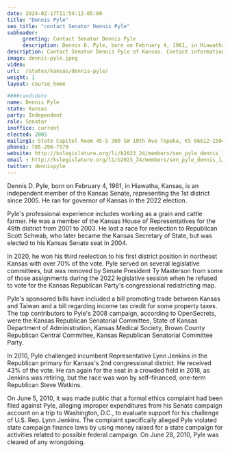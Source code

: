 ```yaml
---
date: 2024-02-17T11:54:12-05:00
title: "Dennis Pyle"
seo_title: "contact Senator Dennis Pyle"
subheader:
     greeting: Contact Senator Dennis Pyle
     description: Dennis D. Pyle, born on February 4, 1961, in Hiawatha, Kansas, is an independent member of the Kansas Senate, representing the 1st district since 2005. He ran for governor of Kansas in the 2022 election.
description: Contact Senator Dennis Pyle of Kansas. Contact information for Dennis Pyle includes email address, phone number, and mailing address.
image: dennis-pyle.jpeg
video:
url:  /states/kansas/dennis-pyle/
weight: 1
layout: course_home

####candidate
name: Dennis Pyle
state: Kansas
party: Independent
role: Senator
inoffice: current
elected: 2005
mailing1: State Capitol Room 45-S 300 SW 10th Ave Topeka, KS 66612-1504
phone1: 785-296-7379
website: http://kslegislature.org/li/b2023_24/members/sen_pyle_dennis_1/
email : http://kslegislature.org/li/b2023_24/members/sen_pyle_dennis_1/
twitter: dennispyle
---
```


Dennis D. Pyle, born on February 4, 1961, in Hiawatha, Kansas, is an independent member of the Kansas Senate, representing the 1st district since 2005. He ran for governor of Kansas in the 2022 election.

Pyle's professional experience includes working as a grain and cattle farmer. He was a member of the Kansas House of Representatives for the 49th district from 2001 to 2003. He lost a race for reelection to Republican Scott Schwab, who later became the Kansas Secretary of State, but was elected to his Kansas Senate seat in 2004.

In 2020, he won his third reelection to his first district position in northeast Kansas with over 70% of the vote. Pyle served on several legislative committees, but was removed by Senate President Ty Masterson from some of those assignments during the 2022 legislative session when he refused to vote for the Kansas Republican Party's congressional redistricting map.

Pyle's sponsored bills have included a bill promoting trade between Kansas and Taiwan and a bill regarding income tax credit for some property taxes. The top contributors to Pyle's 2008 campaign, according to OpenSecrets, were the Kansas Republican Senatorial Committee, State of Kansas Department of Administration, Kansas Medical Society, Brown County Republican Central Committee, Kansas Republican Senatorial Committee Party.

In 2010, Pyle challenged incumbent Representative Lynn Jenkins in the Republican primary for Kansas's 2nd congressional district. He received 43% of the vote. He ran again for the seat in a crowded field in 2018, as Jenkins was retiring, but the race was won by self-financed, one-term Republican Steve Watkins.

On June 5, 2010, it was made public that a formal ethics complaint had been filed against Pyle, alleging improper expenditures from his Senate campaign account on a trip to Washington, D.C., to evaluate support for his challenge of U.S. Rep. Lynn Jenkins. The complaint specifically alleged Pyle violated state campaign finance laws by using money raised for a state campaign for activities related to possible federal campaign. On June 28, 2010, Pyle was cleared of any wrongdoing.
